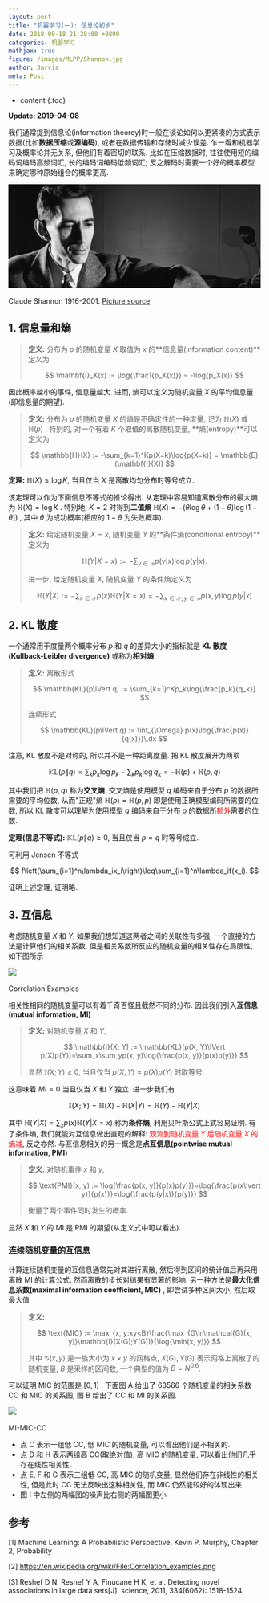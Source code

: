 ```yaml
---
layout: post
title: "机器学习(一): 信息论初步"
date: 2018-09-18 21:28:00 +0800
categories: 机器学习
mathjax: true
figure: /images/MLPP/Shannon.jpg
author: Jarvis
meta: Post
---
```


* content
{:toc}

**Update: 2019-04-08**

我们通常提到信息论(information theorey)时一般在谈论如何以更紧凑的方式表示数据(比如**数据压缩**或**源编码**), 或者在数据传输和存储时减少误差. 乍一看和机器学习及概率论并无关系, 但他们有着密切的联系. 比如在压缩数据时, 往往使用短的编码词编码高频词汇, 长的编码词编码低频词汇; 反之解码时需要一个好的概率模型来确定哪种原始组合的概率更高.




<div class="polaroid">
    <img class="cool-img" src="/images/MLPP/Shannon.jpg" Shannon/>
    <div class="container">
        <p>Claude Shannon 1916-2001. <a href="https://www.chalmers.se/en/areas-of-advance/ict/events/shannon-centennial/Pages/shannon.aspx">Picture source</a></p>
    </div>
</div>

## 1. 信息量和熵

>   **定义:** 分布为 $p$ 的随机变量 $X$ 取值为 $x$ 的**信息量(information content)**定义为
>
>   $$
>   \mathbf{I}_X(x) := \log{\frac1{p_X(x)}} = -\log{p_X(x)}
>   $$
>

因此概率越小的事件, 信息量越大. 进而, 熵可以定义为随机变量 $X$ 的平均信息量(即信息量的期望).

>   **定义:** 分布为 $p$ 的随机变量 $X$ 的熵是不确定性的一种度量, 记为 $\mathbb{H}(X)$ 或 $\mathbb{H}(p)$ . 特别的, 对一个有着 $K$ 个取值的离散随机变量, **熵(entropy)**可以定义为
>
>   $$
>   \mathbb{H}(X) := -\sum_{k=1}^Kp(X=k)\log{p(X=k)} = \mathbb{E}(\mathbf{I}(X))
>   $$
>

**定理:** $\mathbb{H}(X)\leq \log{K}$, 当且仅当 $X$ 是离散均匀分布时等号成立.

该定理可以作为下面信息不等式的推论得出. 从定理中容易知道离散分布的最大熵为 $\mathbb{H}(X)=\log{K}$ . 特别地, $K=2$ 时得到**二值熵** $\mathbb{H}(X)=-(\theta\log{\theta}+(1-\theta)\log{(1-\theta)})$ , 其中 $\theta$ 为成功概率(相应的 $1-\theta$ 为失败概率). 

>   **定义:** 给定随机变量 $X=x$, 随机变量 $Y$ 的**条件熵(conditional entropy)**定义为
>
>   $$
>   \mathbb{H}(Y\lvert X=x) := -\sum_{y\in\mathcal{Y}}p(y\lvert x)\log{p(y\lvert x)}.
>   $$
>   
>   进一步, 给定随机变量 $X$, 随机变量 $Y$ 的条件熵定义为
>
>   $$
>   \mathbb{H}(Y\lvert X) := -\sum_{x\in\mathcal{X}}p(x)\mathbb{H}(Y\lvert X=x) = -\sum_{x\in\mathcal{X},y\in\mathcal{Y}}p(x, y)\log{p(y\lvert x)}
>   $$
>


## 2. KL 散度

一个通常用于度量两个概率分布 $p$ 和 $q$ 的差异大小的指标就是 **KL 散度(Kullback-Leibler divergence)** 或称为**相对熵**. 

>   **定义:** 离散形式
>
>   $$
>   \mathbb{KL}(p\lVert q) := \sum_{k=1}^Kp_k\log{\frac{p_k}{q_k}}
>   $$
>
>   连续形式
>
>   $$
>   \mathbb{KL}(p\lVert q) := \int_{\Omega} p(x)\log{\frac{p(x)}{q(x)}}\,dx
>   $$
>

注意, KL 散度不是对称的, 所以并不是一种距离度量. 把 KL 散度展开为两项

$$
\mathbb{KL}(p\lVert q)=\sum_kp_k\log{p_k} - \sum_kp_k\log{q_k} = -\mathbb{H}(p) + \mathbb{H}(p, q)
$$

其中我们把 $\mathbb{H}(p, q)$ 称为**交叉熵**. 交叉熵是使用模型 $q$ 编码来自于分布 $p$ 的数据所需要的平均位数, 从而"正规"熵 $\mathbb{H}(p)=\mathbb{H}(p, p)$ 即是使用正确模型编码所需要的位数, 所以 KL 散度可以理解为使用模型 $q$ 编码来自于分布 $p$ 的数据所<font color="red">额外</font>需要的位数. 

**定理(信息不等式):** $\mathbb{KL}(p\lVert q)\geq 0$, 当且仅当 $p=q$ 时等号成立.

可利用 Jensen 不等式

$$
f\left(\sum_{i=1}^n\lambda_ix_i\right)\leq\sum_{i=1}^n\lambda_if(x_i).
$$

证明上述定理, 证明略. 

## 3. 互信息

考虑随机变量 $X$ 和 $Y$, 如果我们想知道这两者之间的关联性有多强, 一个直接的方法是计算他们的相关系数. 但是相关系数所反应的随机变量的相关性存在局限性, 如下图所示

<div class="polaroid">
    <img class="cool-img" src="https://upload.wikimedia.org/wikipedia/commons/0/02/Correlation_examples.png" Correlation Examples/>
    <div class="container">
        <p>Correlation Examples</p>
    </div>
</div>

相关性相同的随机变量可以有着千奇百怪且截然不同的分布. 因此我们引入**互信息(mutual information, MI)**

>   **定义:** 对随机变量 $X$ 和 $Y$, 
>
>   $$
>   \mathbb{I}(X; Y) := \mathbb{KL}(p(X, Y)\lVert p(X)p(Y))=\sum_x\sum_yp(x, y)\log{\frac{p(x, y)}{p(x)p(y)}}
>   $$
>
>   显然 $\mathbb{I}(X; Y)\geq 0$, 当且仅当 $p(X, Y)=p(X)p(Y)$ 时取等号. 

这意味着 $MI=0$ 当且仅当 $X$ 和 $Y$ 独立. 进一步我们有

$$
\mathbb{I}(X; Y)=\mathbb{H}(X) - \mathbb{H}(X\lvert Y) = \mathbb{H}(Y) - \mathbb{H}(Y\lvert X)
$$

其中 $\mathbb{H}(Y\lvert X)=\sum_xp(x)\mathbb{H}(Y\lvert X=x)$ 称为**条件熵**, 利用贝叶斯公式上式容易证明.  有了条件熵, 我们就能对互信息做出直观的解释: <font color="red">观测到随机变量 $Y$ 后随机变量 $X$ 的熵减</font>, 反之亦然. 与互信息相关的另一概念是**点互信息(pointwise mutual information, PMI)** 

>   **定义:** 对随机事件 $x$ 和 $y$, 
>
>   $$
>   \text{PMI}(x, y) := \log{\frac{p(x, y)}{p(x)p(y)}}=\log{\frac{p(x\lvert y)}{p(x)}}=\log{\frac{p(y|x)}{p(y)}}
>   $$
>
>   衡量了两个事件同时发生的概率. 

显然 $X$ 和 $Y$ 的 MI 是 PMI 的期望(从定义式中可以看出). 

### 连续随机变量的互信息

计算连续随机变量的互信息通常先对其进行离散, 然后得到区间的统计值后再采用离散 MI 的计算公式. 然而离散的步长对结果有显著的影响. 另一种方法是**最大化信息系数(maximal information coefficient, MIC)** , 即尝试多种区间大小, 然后取最大值

>   **定义:**
>
>   $$
>   \text{MIC} := \max_{x, y:xy<B}\frac{\max_{G\in\mathcal{G}(x, y)}\mathbb{I}(X(G);Y(G))}{\log{\min(x, y)}}
>   $$
>
>   其中 $\mathcal{G}(x, y)$ 是一族大小为 $x\times y$ 的网格点, $X(G), Y(G)$ 表示网格上离散了的随机变量, $B$ 是采样的区间数, 一个典型的值为 $B=N^{0.6}$. 

可以证明 MIC 的范围是 $[0, 1]$ . 下面图 A 给出了 63566 个随机变量的相关系数 CC 和 MIC 的关系图, 图 B 给出了 CC 和 MI 的关系图.

<div class="polaroid">
    <img class="cool-img" src="https://www.ncbi.nlm.nih.gov/pmc/articles/PMC3325791/bin/nihms358982f4.jpg" MI-MIC-CC/>
    <div class="container">
        <p>MI-MIC-CC</p>
    </div>
</div>

*   点 C 表示一组低 CC, 低 MIC 的随机变量, 可以看出他们是不相关的.
*   点 D 和 H 表示两组高 CC(取绝对值), 高 MIC 的随机变量, 可以看出他们几乎存在线性相关性.
*   点 E, F 和 G 表示三组低 CC, 高 MIC 的随机变量, 显然他们存在非线性的相关性, 但是此时 CC 无法反映出这种相关性, 而 MIC 仍然能较好的体现出来.
*   图 I 中左侧的两幅图的噪声比右侧的两幅图更小



## 参考

[1] Machine Learning: A Probabilistic Perspective, Kevin P. Murphy, Chapter 2, Probability

[2] https://en.wikipedia.org/wiki/File:Correlation_examples.png 

[3] Reshef D N, Reshef Y A, Finucane H K, et al. Detecting novel associations in large data sets[J]. science, 2011, 334(6062): 1518-1524. 
